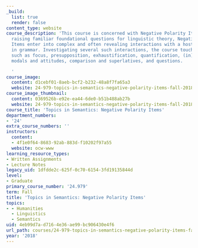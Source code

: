 ```yaml
---
_build:
  list: true
  render: false
content_type: website
course_description: 'This course is concerned with Negative Polarity Items. While
  raising familiar foundational questions for linguistic theory, Negative Polarity
  Items enter into complex and often revealing interactions with a host of other phenomena
  in grammar. Investigating several such interactions, the course touches on topics
  such as focus, presupposition, exhaustification, quantification, (in)definiteness,
  modals and attitudes, comparison and superlatives, and questions.

  '
course_image:
  content: d1cebf01-8aeb-bcf2-b232-48a8f7fa65a3
  website: 24-979-topics-in-semantics-negative-polarity-items-fall-2018
course_image_thumbnail:
  content: 0369526b-e92e-ea44-6de0-b51b488ab27b
  website: 24-979-topics-in-semantics-negative-polarity-items-fall-2018
course_title: 'Topics in Semantics: Negative Polarity Items'
department_numbers:
- '24'
extra_course_numbers: ''
instructors:
  content:
  - 4f1e0f64-8683-92ab-883d-f10202f97a55
  website: ocw-www
learning_resource_types:
- Written Assignments
- Lecture Notes
legacy_uid: 1dfdde2c-625f-0c70-6154-3fd19135844d
level:
- Graduate
primary_course_number: '24.979'
term: Fall
title: 'Topics in Semantics: Negative Polarity Items'
topics:
- - Humanities
  - Linguistics
  - Semantics
uid: 4eb99d7a-d716-4e36-ae99-bc906430e4f6
url_path: courses/24-979-topics-in-semantics-negative-polarity-items-fall-2018
year: '2018'
---
```

